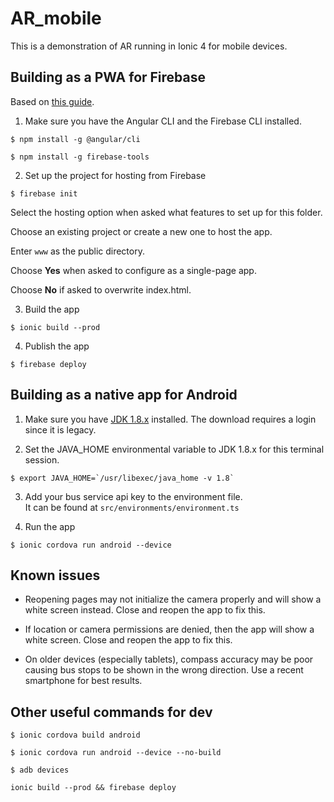 # AR_mobile

This is a demonstration of AR running in Ionic 4 for mobile devices.

## Building as a PWA for Firebase

Based on [this guide](https://ionicframework.com/docs/angular/pwa).

1. Make sure you have the Angular CLI and the Firebase CLI installed.

`$ npm install -g @angular/cli`

`$ npm install -g firebase-tools`

2. Set up the project for hosting from Firebase

`$ firebase init`

Select the hosting option when asked what features to set up for this folder.

Choose an existing project or create a new one to host the app.

Enter `www` as the public directory.

Choose **Yes** when asked to configure as a single-page app.

Choose **No** if asked to overwrite index.html.

3. Build the app

`$ ionic build --prod`

4. Publish the app

`$ firebase deploy`

## Building as a native app for Android

1. Make sure you have
[JDK 1.8.x](https://www.oracle.com/technetwork/java/javase/downloads/jdk8-downloads-2133151.html)
installed. The download requires a login since it is legacy.
<!-- http://bugmenot.com/view/oracle.com -->

2. Set the JAVA_HOME environmental variable to JDK 1.8.x for this terminal
session.

`` $ export JAVA_HOME=`/usr/libexec/java_home -v 1.8` ``

3. Add your bus service api key to the environment file.<br>It can be found at
`src/environments/environment.ts`

4. Run the app

`$ ionic cordova run android --device`

## Known issues

- Reopening pages may not initialize the camera properly and will show a white
screen instead. Close and reopen the app to fix this.

- If location or camera permissions are denied, then the app will show a white
screen. Close and reopen the app to fix this.

- On older devices (especially tablets), compass accuracy may be poor causing
bus stops to be shown in the wrong direction. Use a recent smartphone for best
results.

## Other useful commands for dev

`$ ionic cordova build android`

`$ ionic cordova run android --device --no-build`

`$ adb devices`

`ionic build --prod && firebase deploy`
